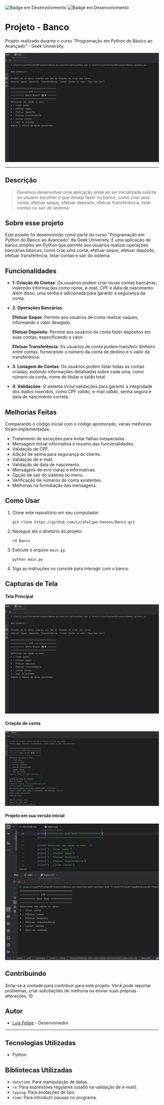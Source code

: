 ![Badge em Desenvolvimento](http://img.shields.io/static/v1?label=Status:&message=Completo&color=GREEN&style=for-the-badge)  ![Badge em Desenvolvimento](http://img.shields.io/static/v1?label=Linguagem:&message=Python&color=GREEN&style=for-the-badge)
# Projeto - Banco
Projeto realizado durante o curso "Programação em Python do Básico ao Avançado" - Geek University.

![Tela Principal1](img/Banco_inicio.png)

---

## Descrição
> Devemos desenvolver uma aplicação onde ao ser inicializada solicite ao usuário escolher o
que deseja fazer no banco, como criar uma conta, efetuar saque, efetuar depósito, efetuar
transferência, listar contas ou sair do sistema

## Sobre esse projeto

Este projeto foi desenvolvido como parte do curso "Programação em Python do Básico ao Avançado" da Geek University. É uma aplicação de banco simples em Python que permite aos usuários realizar operações bancárias básicas, como criar uma conta, efetuar saque, efetuar depósito, efetuar transferência, listar contas e sair do sistema.

## Funcionalidades

- **1. Criação de Contas**: 
Os usuários podem criar novas contas bancárias, inserindo informações como nome, e-mail, CPF e data de nascimento. Além disso, uma senha é adicionada para garantir a segurança da conta.

- **2. Operações Bancárias**:

   **Efetuar Saque**: Permite aos usuários de conta realizar saques, informando o valor desejado.

   **Efetuar Depósito**: Permite aos usuários de conta fazer depósitos em suas contas, especificando o valor.

   **Efetuar Transferência**: Os usuários de conta podem transferir dinheiro entre contas, fornecendo o número da conta de destino e o valor da transferência.

- **3. Listagem de Contas**: Os usuários podem listar todas as contas criadas, exibindo informações detalhadas sobre cada uma, como número da conta, nome do titular e saldo total.

- **4. Validações**: O sistema inclui validações para garantir a integridade dos dados inseridos, como CPF válido, e-mail válido, senha segura e data de nascimento correta.


## Melhorias Feitas

Comparando o código inicial com o código aprimorado, várias melhorias foram implementadas:

- Tratamento de exceções para evitar falhas inesperadas.
- Mensagem inicial informativa e resumo das funcionalidades.
- Validação de CPF.
- Adição de senha para segurança do cliente.
- Validação de e-mail.
- Validação de data de nascimento.
- Mensagens de erro claras e informativas.
- Opção de sair do sistema no menu.
- Verificação de números de conta existentes.
- Melhorias na formatação das mensagens.


## Como Usar

1. Clone este repositório em seu computador:

    ```shell
    git clone https://github.com/LuisFelipe-Santos/Banco.git
    ```

2. Navegue até o diretório do projeto:

    ```shell
    cd Banco
    ```

3. Execute o arquivo `main.py`:

    ```shell
    python main.py
    ```

4. Siga as instruções no console para interagir com o banco.

## Capturas de Tela

#### Tela Principal
![Tela Principal2](img/Banco_inicio.png)
#### Criação de conta
![Criação de Conta](img/banco_criar.png)
#### Projeto em sua versão inicial
![Banco_base](img/banco_baseP.png)
## Contribuindo

Sinta-se à vontade para contribuir para este projeto. Você pode reportar problemas, criar solicitações de melhoria ou enviar suas próprias alterações. 😊

## Autor

- [Luís Felipe](https://github.com/LuisFelipe-Santos) - Desenvolvedor

---
## Tecnologias Utilizadas

- Python

## Bibliotecas Utilizadas

- `datetime`: Para manipulação de datas.
- `re`: Para expressões regulares (usado na validação de e-mail).
- `typing`: Para anotações de tipo.
- `time`: Para introduzir pausas no programa.
